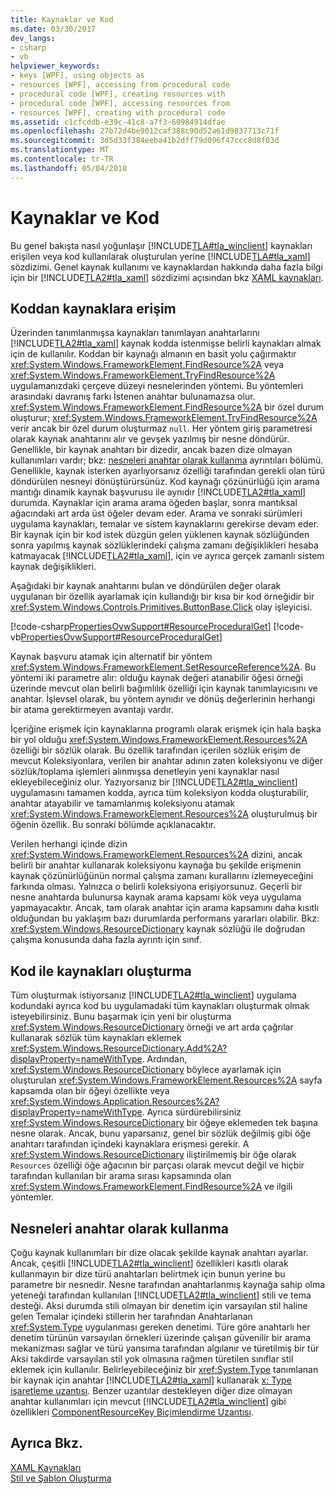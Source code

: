 ```yaml
---
title: Kaynaklar ve Kod
ms.date: 03/30/2017
dev_langs:
- csharp
- vb
helpviewer_keywords:
- keys [WPF], using objects as
- resources [WPF], accessing from procedural code
- procedural code [WPF], creating resources with
- procedural code [WPF], accessing resources from
- resources [WPF], creating with procedural code
ms.assetid: c1cfcddb-e39c-41c8-a7f3-60984914dfae
ms.openlocfilehash: 27b72d4be9012caf388c90d52a61d9837713c71f
ms.sourcegitcommit: 3d5d33f384eeba41b2dff79d096f47ccc8d8f03d
ms.translationtype: MT
ms.contentlocale: tr-TR
ms.lasthandoff: 05/04/2018
---
```

# <a name="resources-and-code"></a>Kaynaklar ve Kod
Bu genel bakışta nasıl yoğunlaşır [!INCLUDE[TLA#tla_winclient](../../../../includes/tlasharptla-winclient-md.md)] kaynakları erişilen veya kod kullanılarak oluşturulan yerine [!INCLUDE[TLA#tla_xaml](../../../../includes/tlasharptla-xaml-md.md)] sözdizimi. Genel kaynak kullanımı ve kaynaklardan hakkında daha fazla bilgi için bir [!INCLUDE[TLA2#tla_xaml](../../../../includes/tla2sharptla-xaml-md.md)] sözdizimi açısından bkz [XAML kaynakları](../../../../docs/framework/wpf/advanced/xaml-resources.md).  
  
  
  
<a name="accessing"></a>   
## <a name="accessing-resources-from-code"></a>Koddan kaynaklara erişim  
 Üzerinden tanımlanmışsa kaynakları tanımlayan anahtarlarını [!INCLUDE[TLA2#tla_xaml](../../../../includes/tla2sharptla-xaml-md.md)] kaynak kodda istenmişse belirli kaynakları almak için de kullanılır. Koddan bir kaynağı almanın en basit yolu çağırmaktır <xref:System.Windows.FrameworkElement.FindResource%2A> veya <xref:System.Windows.FrameworkElement.TryFindResource%2A> uygulamanızdaki çerçeve düzeyi nesnelerinden yöntemi. Bu yöntemleri arasındaki davranış farkı İstenen anahtar bulunamazsa olur. <xref:System.Windows.FrameworkElement.FindResource%2A> bir özel durum oluşturur; <xref:System.Windows.FrameworkElement.TryFindResource%2A> verir ancak bir özel durum oluşturmaz `null`. Her yöntem giriş parametresi olarak kaynak anahtarını alır ve gevşek yazılmış bir nesne döndürür. Genellikle, bir kaynak anahtarı bir dizedir, ancak bazen dize olmayan kullanımları vardır; bkz: [nesneleri anahtar olarak kullanma](#objectaskey) ayrıntıları bölümü. Genellikle, kaynak isterken ayarlıyorsanız özelliği tarafından gerekli olan türü döndürülen nesneyi dönüştürürsünüz. Kod kaynağı çözünürlüğü için arama mantığı dinamik kaynak başvurusu ile aynıdır [!INCLUDE[TLA2#tla_xaml](../../../../includes/tla2sharptla-xaml-md.md)] durumda. Kaynaklar için arama arama öğeden başlar, sonra mantıksal ağacındaki art arda üst öğeler devam eder. Arama ve sonraki sürümleri uygulama kaynakları, temalar ve sistem kaynaklarını gerekirse devam eder. Bir kaynak için bir kod istek düzgün gelen yüklenen kaynak sözlüğünden sonra yapılmış kaynak sözlüklerindeki çalışma zamanı değişiklikleri hesaba katmayacak [!INCLUDE[TLA2#tla_xaml](../../../../includes/tla2sharptla-xaml-md.md)], için ve ayrıca gerçek zamanlı sistem kaynak değişiklikleri.  
  
 Aşağıdaki bir kaynak anahtarını bulan ve döndürülen değer olarak uygulanan bir özellik ayarlamak için kullandığı bir kısa bir kod örneğidir bir <xref:System.Windows.Controls.Primitives.ButtonBase.Click> olay işleyicisi.  
  
 [!code-csharp[PropertiesOvwSupport#ResourceProceduralGet](../../../../samples/snippets/csharp/VS_Snippets_Wpf/PropertiesOvwSupport/CSharp/page3.xaml.cs#resourceproceduralget)]
 [!code-vb[PropertiesOvwSupport#ResourceProceduralGet](../../../../samples/snippets/visualbasic/VS_Snippets_Wpf/PropertiesOvwSupport/visualbasic/page3.xaml.vb#resourceproceduralget)]  
  
 Kaynak başvuru atamak için alternatif bir yöntem <xref:System.Windows.FrameworkElement.SetResourceReference%2A>. Bu yöntemi iki parametre alır: olduğu kaynak değeri atanabilir öğesi örneği üzerinde mevcut olan belirli bağımlılık özelliği için kaynak tanımlayıcısını ve anahtar. İşlevsel olarak, bu yöntem aynıdır ve dönüş değerlerinin herhangi bir atama gerektirmeyen avantajı vardır.  
  
 İçeriğine erişmek için kaynaklarına programlı olarak erişmek için hala başka bir yol olduğu <xref:System.Windows.FrameworkElement.Resources%2A> özelliği bir sözlük olarak. Bu özellik tarafından içerilen sözlük erişim de mevcut Koleksiyonlara, verilen bir anahtar adının zaten koleksiyonu ve diğer sözlük/toplama işlemleri alınmışsa denetleyin yeni kaynaklar nasıl ekleyebileceğiniz olur. Yazıyorsanız bir [!INCLUDE[TLA2#tla_winclient](../../../../includes/tla2sharptla-winclient-md.md)] uygulamasını tamamen kodda, ayrıca tüm koleksiyon kodda oluşturabilir, anahtar atayabilir ve tamamlanmış koleksiyonu atamak <xref:System.Windows.FrameworkElement.Resources%2A> oluşturulmuş bir öğenin özellik. Bu sonraki bölümde açıklanacaktır.  
  
 Verilen herhangi içinde dizin <xref:System.Windows.FrameworkElement.Resources%2A> dizini, ancak belirli bir anahtar kullanarak koleksiyonu kaynağa bu şekilde erişmenin kaynak çözünürlüğünün normal çalışma zamanı kurallarını izlemeyeceğini farkında olması. Yalnızca o belirli koleksiyona erişiyorsunuz. Geçerli bir nesne anahtarda bulunursa kaynak arama kapsamı kök veya uygulama yapmayacaktır. Ancak, tam olarak anahtar için arama kapsamını daha kısıtlı olduğundan bu yaklaşım bazı durumlarda performans yararları olabilir. Bkz: <xref:System.Windows.ResourceDictionary> kaynak sözlüğü ile doğrudan çalışma konusunda daha fazla ayrıntı için sınıf.  
  
<a name="creating"></a>   
## <a name="creating-resources-with-code"></a>Kod ile kaynakları oluşturma  
 Tüm oluşturmak istiyorsanız [!INCLUDE[TLA2#tla_winclient](../../../../includes/tla2sharptla-winclient-md.md)] uygulama kodundaki ayrıca kod bu uygulamadaki tüm kaynakları oluşturmak olmak isteyebilirsiniz. Bunu başarmak için yeni bir oluşturma <xref:System.Windows.ResourceDictionary> örneği ve art arda çağrılar kullanarak sözlük tüm kaynakları eklemek <xref:System.Windows.ResourceDictionary.Add%2A?displayProperty=nameWithType>. Ardından, <xref:System.Windows.ResourceDictionary> böylece ayarlamak için oluşturulan <xref:System.Windows.FrameworkElement.Resources%2A> sayfa kapsamda olan bir öğeyi özellikte veya <xref:System.Windows.Application.Resources%2A?displayProperty=nameWithType>. Ayrıca sürdürebilirsiniz <xref:System.Windows.ResourceDictionary> bir öğeye eklemeden tek başına nesne olarak. Ancak, bunu yaparsanız, genel bir sözlük değilmiş gibi öğe anahtarı tarafından içindeki kaynaklara erişmesi gerekir. A <xref:System.Windows.ResourceDictionary> iliştirilmemiş bir öğe olarak `Resources` özelliği öğe ağacının bir parçası olarak mevcut değil ve hiçbir tarafından kullanılan bir arama sırası kapsamında olan <xref:System.Windows.FrameworkElement.FindResource%2A> ve ilgili yöntemler.  
  
<a name="objectaskey"></a>   
## <a name="using-objects-as-keys"></a>Nesneleri anahtar olarak kullanma  
 Çoğu kaynak kullanımları bir dize olacak şekilde kaynak anahtarı ayarlar. Ancak, çeşitli [!INCLUDE[TLA2#tla_winclient](../../../../includes/tla2sharptla-winclient-md.md)] özellikleri kasıtlı olarak kullanmayın bir dize türü anahtarları belirtmek için bunun yerine bu parametre bir nesnedir. Nesne tarafından anahtarlanmış kaynağa sahip olma yeteneği tarafından kullanılan [!INCLUDE[TLA2#tla_winclient](../../../../includes/tla2sharptla-winclient-md.md)] stili ve tema desteği. Aksi durumda stili olmayan bir denetim için varsayılan stil haline gelen Temalar içindeki stillerin her tarafından Anahtarlanan <xref:System.Type> uygulanması gereken denetimi. Türe göre anahtarlı her denetim türünün varsayılan örnekleri üzerinde çalışan güvenilir bir arama mekanizması sağlar ve türü yansıma tarafından algılanır ve türetilmiş bir tür Aksi takdirde varsayılan stil yok olmasına rağmen türetilen sınıflar stil eklemek için kullanılır. Belirleyebileceğiniz bir <xref:System.Type> tanımlanan bir kaynak için anahtar [!INCLUDE[TLA2#tla_xaml](../../../../includes/tla2sharptla-xaml-md.md)] kullanarak [x: Type işaretleme uzantısı](../../../../docs/framework/xaml-services/x-type-markup-extension.md). Benzer uzantılar destekleyen diğer dize olmayan anahtar kullanımları için mevcut [!INCLUDE[TLA2#tla_winclient](../../../../includes/tla2sharptla-winclient-md.md)] gibi özellikleri [ComponentResourceKey Biçimlendirme Uzantısı](../../../../docs/framework/wpf/advanced/componentresourcekey-markup-extension.md).  
  
## <a name="see-also"></a>Ayrıca Bkz.  
 [XAML Kaynakları](../../../../docs/framework/wpf/advanced/xaml-resources.md)  
 [Stil ve Şablon Oluşturma](../../../../docs/framework/wpf/controls/styling-and-templating.md)
